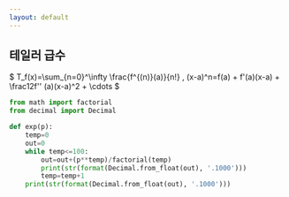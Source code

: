 ```yaml
---
layout: default
---
```


## 테일러 급수

$ T_f(x)=\sum_{n=0}^\infty \frac{f^{(n)}(a)}{n!} \, (x-a)^n=f(a) + f'(a)(x-a) + \frac12f'' (a)(x-a)^2 + \cdots $

```python
from math import factorial
from decimal import Decimal

def exp(p):
    temp=0
    out=0
    while temp<=100:
        out=out+(p**temp)/factorial(temp)
        print(str(format(Decimal.from_float(out), '.1000')))
        temp=temp+1
    print(str(format(Decimal.from_float(out), '.1000')))
```


